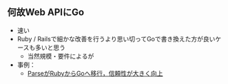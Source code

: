 
## 何故Web APIにGo

* 速い
* Ruby / Railsで細かな改善を行うより思い切ってGoで書き換えた方が良いケースも多いと思う
  * 当然規模・要件によるが
* 事例：
  * [ParseがRubyからGoへ移行，信頼性が大きく向上](https://www.infoq.com/jp/news/2015/07/parse-moved-ruby-go)
